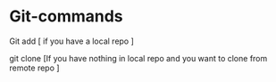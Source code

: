 # Git-commands

Git add <git path> [ if you have a local repo ]

git clone <git url>  [If you have nothing in local repo and you want to clone from remote repo 
]
